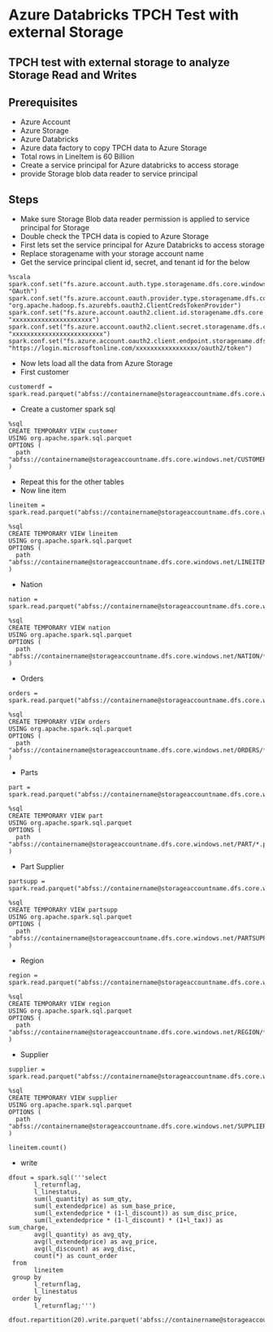 # Azure Databricks TPCH Test with external Storage

## TPCH test with external storage to analyze Storage Read and Writes

## Prerequisites

- Azure Account
- Azure Storage
- Azure Databricks
- Azure data factory to copy TPCH data to Azure Storage
- Total rows in LineItem is 60 Billion
- Create a service principal for Azure databricks to access storage
- provide Storage blob data reader to service principal

## Steps

- Make sure Storage Blob data reader permission is applied to service principal for Storage
- Double check the TPCH data is copied to Azure Storage
- First lets set the service principal for Azure Databricks to access storage
- Replace storagename with your storage account name
- Get the service principal client id, secret, and tenant id for the below

```
%scala
spark.conf.set("fs.azure.account.auth.type.storagename.dfs.core.windows.net", "OAuth")
spark.conf.set("fs.azure.account.oauth.provider.type.storagename.dfs.core.windows.net", "org.apache.hadoop.fs.azurebfs.oauth2.ClientCredsTokenProvider")
spark.conf.set("fs.azure.account.oauth2.client.id.storagename.dfs.core.windows.net", "xxxxxxxxxxxxxxxxxxxxxx")
spark.conf.set("fs.azure.account.oauth2.client.secret.storagename.dfs.core.windows.net", "xxxxxxxxxxxxxxxxxxxxxxxxx")
spark.conf.set("fs.azure.account.oauth2.client.endpoint.storagename.dfs.core.windows.net", "https://login.microsoftonline.com/xxxxxxxxxxxxxxxxx/oauth2/token")
```

- Now lets load all the data from Azure Storage
- First customer

```
customerdf = spark.read.parquet("abfss://containername@storageaccountname.dfs.core.windows.net/CUSTOMER")
```

- Create a customer spark sql

```
%sql
CREATE TEMPORARY VIEW customer
USING org.apache.spark.sql.parquet
OPTIONS (
  path "abfss://containername@storageaccountname.dfs.core.windows.net/CUSTOMER/*.parquet"
)
```

- Repeat this for the other tables
- Now line item

```
lineitem = spark.read.parquet("abfss://containername@storageaccountname.dfs.core.windows.net/LINEITEM/*.parquet")
```

```
%sql
CREATE TEMPORARY VIEW lineitem
USING org.apache.spark.sql.parquet
OPTIONS (
  path "abfss://containername@storageaccountname.dfs.core.windows.net/LINEITEM/*.parquet"
)
```

- Nation

```
nation = spark.read.parquet("abfss://containername@storageaccountname.dfs.core.windows.net/NATION/*.parquet")
```

```
%sql
CREATE TEMPORARY VIEW nation
USING org.apache.spark.sql.parquet
OPTIONS (
  path "abfss://containername@storageaccountname.dfs.core.windows.net/NATION/*.parquet"
)
```

- Orders

```
orders = spark.read.parquet("abfss://containername@storageaccountname.dfs.core.windows.net/ORDERS/*.parquet")
```

```
%sql
CREATE TEMPORARY VIEW orders
USING org.apache.spark.sql.parquet
OPTIONS (
  path "abfss://containername@storageaccountname.dfs.core.windows.net/ORDERS/*.parquet"
)
```

- Parts

```
part = spark.read.parquet("abfss://containername@storageaccountname.dfs.core.windows.net/PART/*.parquet")
```

```
%sql
CREATE TEMPORARY VIEW part
USING org.apache.spark.sql.parquet
OPTIONS (
  path "abfss://containername@storageaccountname.dfs.core.windows.net/PART/*.parquet"
)
```

- Part Supplier

```
partsupp = spark.read.parquet("abfss://containername@storageaccountname.dfs.core.windows.net/PARTSUPP/*.parquet")
```

```
%sql
CREATE TEMPORARY VIEW partsupp
USING org.apache.spark.sql.parquet
OPTIONS (
  path "abfss://containername@storageaccountname.dfs.core.windows.net/PARTSUPP/*.parquet"
)
```

- Region

```
region = spark.read.parquet("abfss://containername@storageaccountname.dfs.core.windows.net/REGION/*.parquet")
```

```
%sql
CREATE TEMPORARY VIEW region
USING org.apache.spark.sql.parquet
OPTIONS (
  path "abfss://containername@storageaccountname.dfs.core.windows.net/REGION/*.parquet"
)
```

- Supplier

```
supplier = spark.read.parquet("abfss://containername@storageaccountname.dfs.core.windows.net/SUPPLIER/*.parquet")
```

```
%sql
CREATE TEMPORARY VIEW supplier
USING org.apache.spark.sql.parquet
OPTIONS (
  path "abfss://containername@storageaccountname.dfs.core.windows.net/SUPPLIER/*.parquet"
)
```

```
lineitem.count()
```

- write

```
dfout = spark.sql('''select
       l_returnflag,
       l_linestatus,
       sum(l_quantity) as sum_qty,
       sum(l_extendedprice) as sum_base_price,
       sum(l_extendedprice * (1-l_discount)) as sum_disc_price,
       sum(l_extendedprice * (1-l_discount) * (1+l_tax)) as sum_charge,
       avg(l_quantity) as avg_qty,
       avg(l_extendedprice) as avg_price,
       avg(l_discount) as avg_disc,
       count(*) as count_order
 from
       lineitem
 group by
       l_returnflag,
       l_linestatus
 order by
       l_returnflag;''')
```

```
dfout.repartition(20).write.parquet('abfss://containername@storageaccountname.dfs.core.windows.net/tpschoutput1/')
```